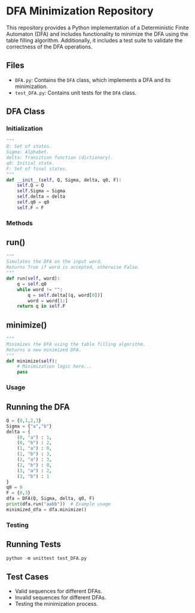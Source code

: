 # DFA Minimization Repository

This repository provides a Python implementation of a Deterministic Finite Automaton (DFA) and includes functionality to minimize the DFA using the table filling algorithm. Additionally, it includes a test suite to validate the correctness of the DFA operations.

## Files

- `DFA.py`: Contains the `DFA` class, which implements a DFA and its minimization.
- `test_DFA.py`: Contains unit tests for the `DFA` class.

## DFA Class

### Initialization

```python
"""
Q: Set of states.
Sigma: Alphabet.
delta: Transition function (dictionary).
q0: Initial state.
F: Set of final states.
"""
def __init__(self, Q, Sigma, delta, q0, F):
    self.Q = Q
    self.Sigma = Sigma
    self.delta = delta 
    self.q0 = q0    
    self.F = F
```

### Methods 
## run()
```python
"""
Simulates the DFA on the input word.
Returns True if word is accepted, otherwise False.
"""
def run(self, word):
    q = self.q0
    while word != "":
        q = self.delta[(q, word[0])]
        word = word[1:]
    return q in self.F
```
## minimize()
```python
"""
Minimizes the DFA using the table filling algorithm.
Returns a new minimized DFA.
"""
def minimize(self):
    # Minimization logic here...
    pass
```
### Usage 
## Running the DFA
```python
Q = {0,1,2,3}
Sigma = {"a","b"}
delta = {
    (0, "a") : 1,
    (0, "b") : 2,
    (1, "a") : 0,
    (1, "b") : 3, 
    (2, "a") : 3,
    (2, "b") : 0,
    (3, "a") : 2,
    (3, "b") : 1
}
q0 = 0
F = {0,3}
dfa = DFA(Q, Sigma, delta, q0, F)
print(dfa.run("aabb"))  # Example usage
minimized_dfa = dfa.minimize()
```
### Testing 
## Running Tests
```python
python -m unittest test_DFA.py
```
## Test Cases 
- Valid sequences for different DFAs.
- Invalid sequences for different DFAs.
- Testing the minimization process.




